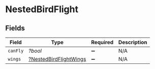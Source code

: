 # NestedBirdFlight


## Fields

| Field                                                                  | Type                                                                   | Required                                                               | Description                                                            |
| ---------------------------------------------------------------------- | ---------------------------------------------------------------------- | ---------------------------------------------------------------------- | ---------------------------------------------------------------------- |
| `canFly`                                                               | *?bool*                                                                | :heavy_minus_sign:                                                     | N/A                                                                    |
| `wings`                                                                | [?NestedBirdFlightWings](../../models/shared/NestedBirdFlightWings.md) | :heavy_minus_sign:                                                     | N/A                                                                    |